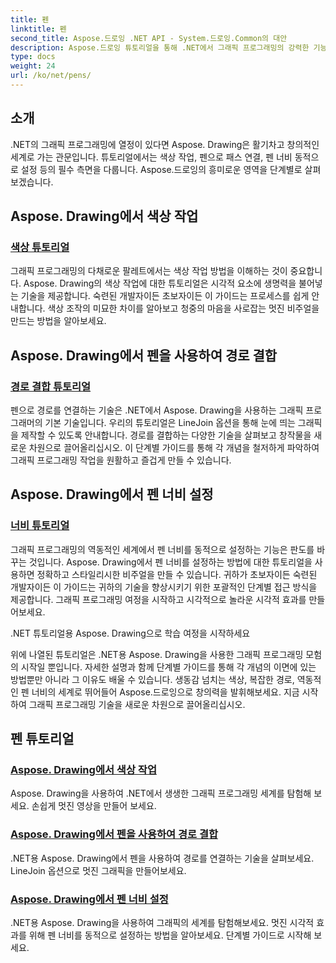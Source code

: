 ```yaml
---
title: 펜
linktitle: 펜
second_title: Aspose.드로잉 .NET API - System.드로잉.Common의 대안
description: Aspose.드로잉 튜토리얼을 통해 .NET에서 그래픽 프로그래밍의 강력한 기능을 활용해 보세요. 놀라운 시각적 효과를 위한 색상 조작, 경로 결합 및 동적 펜 너비 설정을 살펴보세요.
type: docs
weight: 24
url: /ko/net/pens/
---
```


## 소개

.NET의 그래픽 프로그래밍에 열정이 있다면 Aspose. Drawing은 활기차고 창의적인 세계로 가는 관문입니다. 튜토리얼에서는 색상 작업, 펜으로 패스 연결, 펜 너비 동적으로 설정 등의 필수 측면을 다룹니다. Aspose.드로잉의 흥미로운 영역을 단계별로 살펴보겠습니다.

## Aspose. Drawing에서 색상 작업

### [색상 튜토리얼](./colors/)

그래픽 프로그래밍의 다채로운 팔레트에서는 색상 작업 방법을 이해하는 것이 중요합니다. Aspose. Drawing의 색상 작업에 대한 튜토리얼은 시각적 요소에 생명력을 불어넣는 기술을 제공합니다. 숙련된 개발자이든 초보자이든 이 가이드는 프로세스를 쉽게 안내합니다. 색상 조작의 미묘한 차이를 알아보고 청중의 마음을 사로잡는 멋진 비주얼을 만드는 방법을 알아보세요.

## Aspose. Drawing에서 펜을 사용하여 경로 결합

### [경로 결합 튜토리얼](./join/)

펜으로 경로를 연결하는 기술은 .NET에서 Aspose. Drawing을 사용하는 그래픽 프로그래머의 기본 기술입니다. 우리의 튜토리얼은 LineJoin 옵션을 통해 눈에 띄는 그래픽을 제작할 수 있도록 안내합니다. 경로를 결합하는 다양한 기술을 살펴보고 창작물을 새로운 차원으로 끌어올리십시오. 이 단계별 가이드를 통해 각 개념을 철저하게 파악하여 그래픽 프로그래밍 작업을 원활하고 즐겁게 만들 수 있습니다.

## Aspose. Drawing에서 펜 너비 설정

### [너비 튜토리얼](./width/)

그래픽 프로그래밍의 역동적인 세계에서 펜 너비를 동적으로 설정하는 기능은 판도를 바꾸는 것입니다. Aspose. Drawing에서 펜 너비를 설정하는 방법에 대한 튜토리얼을 사용하면 정확하고 스타일리시한 비주얼을 만들 수 있습니다. 귀하가 초보자이든 숙련된 개발자이든 이 가이드는 귀하의 기술을 향상시키기 위한 포괄적인 단계별 접근 방식을 제공합니다. 그래픽 프로그래밍 여정을 시작하고 시각적으로 놀라운 시각적 효과를 만들어보세요.

.NET 튜토리얼용 Aspose. Drawing으로 학습 여정을 시작하세요

위에 나열된 튜토리얼은 .NET용 Aspose. Drawing을 사용한 그래픽 프로그래밍 모험의 시작일 뿐입니다. 자세한 설명과 함께 단계별 가이드를 통해 각 개념의 이면에 있는 방법뿐만 아니라 그 이유도 배울 수 있습니다. 생동감 넘치는 색상, 복잡한 경로, 역동적인 펜 너비의 세계로 뛰어들어 Aspose.드로잉으로 창의력을 발휘해보세요. 지금 시작하여 그래픽 프로그래밍 기술을 새로운 차원으로 끌어올리십시오.
## 펜 튜토리얼
### [Aspose. Drawing에서 색상 작업](./colors/)
Aspose. Drawing을 사용하여 .NET에서 생생한 그래픽 프로그래밍 세계를 탐험해 보세요. 손쉽게 멋진 영상을 만들어 보세요.
### [Aspose. Drawing에서 펜을 사용하여 경로 결합](./join/)
.NET용 Aspose. Drawing에서 펜을 사용하여 경로를 연결하는 기술을 살펴보세요. LineJoin 옵션으로 멋진 그래픽을 만들어보세요.
### [Aspose. Drawing에서 펜 너비 설정](./width/)
.NET용 Aspose. Drawing을 사용하여 그래픽의 세계를 탐험해보세요. 멋진 시각적 효과를 위해 펜 너비를 동적으로 설정하는 방법을 알아보세요. 단계별 가이드로 시작해 보세요.